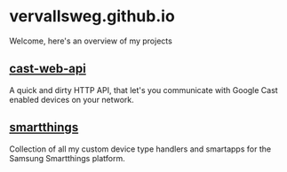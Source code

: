 # vervallsweg.github.io
Welcome, here's an overview of my projects
## [cast-web-api](cast-web-api/ "cast-web-api")
A quick and dirty HTTP API, that let's you communicate with Google Cast enabled devices on your network.
## [smartthings](smartthings/ "smartthings")
Collection of all my custom device type handlers and smartapps for the Samsung Smartthings platform.